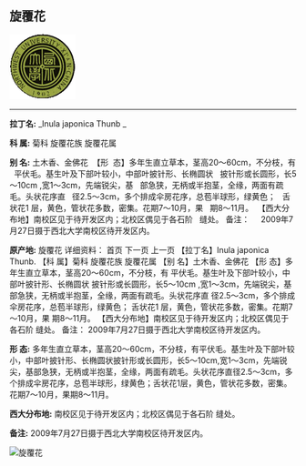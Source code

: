 ## 旋覆花

![西北大学校园网络植物志](JPG/nwu.gif)

---

**拉丁名:**  _Inula japonica Thunb _

**科 属:** 菊科 旋覆花族 旋覆花属

**别 名:** 土木香、金佛花
 【形  态】多年生直立草本，茎高20～60cm，不分枝，有
  平伏毛。基生叶及下部叶较小，中部叶披针形、长椭圆状
  披针形或长圆形，长5～10cm ,宽1～3cm，先端锐尖，基
  部急狭，无柄或半抱茎，全缘，两面有疏毛。头状花序直
  径2.5～3cm，多个排成伞房花序，总苞半球形，绿黄色；
  舌状花1 层，黄色，管状花多数，密集。花期7～10月，果
  期8～11月。
 【西大分布地】南校区见于待开发区内；北校区偶见于各石阶
  缝处。
备注：
    2009年7月27日摄于西北大学南校区待开发区内。


**原产地:** 旋覆花
详细资料： 首页 下一页 上一页
【拉丁名】Inula japonica Thunb.
【科 属】菊科 旋覆花族 旋覆花属
【别 名】土木香、金佛花
【形 态】多年生直立草本，茎高20～60cm，不分枝，有
 平伏毛。基生叶及下部叶较小，中部叶披针形、长椭圆状
 披针形或长圆形，长5～10cm ,宽1～3cm，先端锐尖，基
 部急狭，无柄或半抱茎，全缘，两面有疏毛。头状花序直
 径2.5～3cm，多个排成伞房花序，总苞半球形，绿黄色；
 舌状花1 层，黄色，管状花多数，密集。花期7～10月，果
 期8～11月。
【西大分布地】南校区见于待开发区内；北校区偶见于各石阶
 缝处。
备注：
 2009年7月27日摄于西北大学南校区待开发区内。


**形  态:** 多年生直立草本，茎高20～60cm，不分枝，有平伏毛。基生叶及下部叶较小，中部叶披针形、长椭圆状披针形或长圆形，长5～10cm,宽1～3cm，先端锐尖，基部急狭，无柄或半抱茎，全缘，两面有疏毛。头状花序直径2.5～3cm，多个排成伞房花序，总苞半球形，绿黄色；舌状花1层，黄色，管状花多数，密集。花期7～10月，果期8～11月。

**西大分布地:** 南校区见于待开发区内；北校区偶见于各石阶 缝处。

**备注:** 2009年7月27日摄于西北大学南校区待开发区内。

![旋覆花]() 

